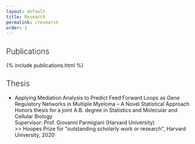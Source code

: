 ```yaml
---
layout: default
title: Research
permalink: /research
order: 1
---
```


<!-- ## Publications -->
<h2 style="font-weight:300">Publications</h2>

{% include publications.html %}


<!-- old -->
<!-- - Which Explanation Should I Choose? A Function Approximation Perspective to Characterizing Post Hoc Explanations \
**Tessa Han**, Suraj Srinivas, and Himabindu Lakkaraju \
*Neural Information Processing Systems (NeurIPS)*, 2022 \
\>\> Oral Spotlight Presentation, ICML Workshop on Interpretable Machine Learning for Healthcare (IMLH), 2022 \
\>\> Best Paper Award, IMLH  -->


<!-- - The Disagreement Problem in Explainable Machine Learning: A Practitioner’s Perspective \
Satyapriya Krishna\*, **Tessa Han**\*, Alex Gu, Javin Pombra, Shahin Jabbari, Steven Wu, and Himabindu Lakkaraju (\*equal contribution) \
In submission to *Nature Machine Intelligence*, 2022 \
\>\> Oral Spotlight Presentation, ICML Workshop on Interpretable Machine Learning for Healthcare (IMLH), 2022 \
\>\> Presentation, ACM CHI Workshop on Trust and Reliance in AI-Human Teams (TRAIT), 2022 \
\>\> Featured in Fortune ([Article 1](https://fortune.com/2022/02/08/learning-to-code-deepmind-alphacode/) and [Article 2](https://fortune.com/2022/03/22/ai-explainable-radiology-medicine-crisis-eye-on-ai/)) \
\>\> Featured in Analytics India Magazine ([Article](https://analyticsindiamag.com/explainable-ais-disagreement-problem/)) -->

<!-- - Python and R packages for Interactive Visualization of Spatial Single-Cell Omics Data \
Mark Keller, Trevor Manz, **Tessa Han**, Ilan Gold, Chuck McCallum, and Nils Gehlenborg \
*Conference on Intelligent Systems for Molecular Biology and European Conference on Computational Biology (ISMB/ECCB)*, 2021 -->

<!-- - Genome-Wide Somatic Alterations in Multiple Myeloma Reveal a Superior Outcome Group \
Mehmet Kemal Samur, Anil Aktas Samur, Mariateresa Fulciniti, Raphael Szalat, **Tessa Han**, Masood Shammas, Paul Richardson, Florence Magrangeas, Stephane Minvielle, Jill Corre, Philippe Moreau, Anjan Thakurta, Kenneth C. Anderson, Giovanni Parmigiani, Hervé Avet-Loiseau, and Nikhil C. Munshi \
*Journal of Clinical Oncology*, 2020 -->

<!-- - Dysregulated miRNAs after Uniform Treatment Predict Outcome of Newly-Diagnosed Multiple Myeloma \
**Tessa Han**, Stephane Minvielle, Anil Aktas Samur, Mariateresa Fulciniti, Florence Magrangeas, Paul G. Richardson, Philippe Moreau, Michel Attal, Kenneth C. Anderson, Hervé Avet-Loiseau, Giovanni Parmigiani, Mehmet Kemal Samur, and Nikhil C. Munshi \
*Blood* (Supplemental Issue), 2019 \
\>\> Abstract Achievement Award, American Society of Hematology -->

<!-- - The Landscape of Genome Wide Somatic Alterations Identifies a Good-Risk Group in Newly-Diagnosed Multiple Myeloma \
Mehmet Kemal Samur, Anil Aktas Samur, **Tessa Han**, Marco Roncador, Mariateresa Fulciniti, Raphael Szalat, Masood A. Shammas, Jill Corre, Paul G. Richardson, Florence Magrangeas, Stephane Minvielle, Philippe Moreau, Michel Attal, Anjan Thakurta, Kenneth C. Anderson, Giovanni Parmigiani, Herve Avet-Loiseau, and Nikhil C. Munshi \
*Blood* (Supplemental Issue), 2019 -->


<!-- ## Thesis -->
<h2 style="font-weight:300">Thesis</h2>

- Applying Mediation Analysis to Predict Feed Forward Loops as Gene Regulatory Networks in Multiple Myeloma – A Novel Statistical Approach \
Honors thesis for a joint A.B. degree in Statistics and Molecular and Cellular Biology \
Supervisor: Prof. Giovanni Parmigiani (Harvard University) \
\>\> Hoopes Prize for "outstanding scholarly work or research", Harvard University, 2020